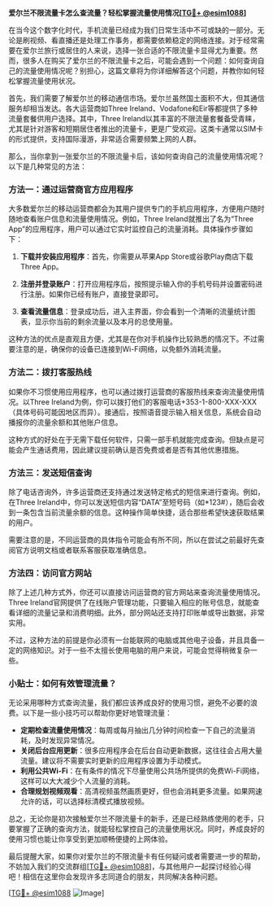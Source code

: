 **爱尔兰不限流量卡怎么查流量？轻松掌握流量使用情况[[TG💪+ @esim1088](https://t.me/s/esim1088)]**

在当今这个数字化时代，手机流量已经成为我们日常生活中不可或缺的一部分。无论是刷视频、看直播还是处理工作事务，都需要依赖稳定的网络连接。对于经常需要在爱尔兰旅行或居住的人来说，选择一张合适的不限流量卡显得尤为重要。然而，很多人在购买了爱尔兰的不限流量卡之后，可能会遇到一个问题：如何查询自己的流量使用情况呢？别担心，这篇文章将为你详细解答这个问题，并教你如何轻松掌握流量使用状况。

首先，我们需要了解爱尔兰的移动通信市场。爱尔兰虽然国土面积不大，但其通信服务却相当发达。各大运营商如Three Ireland、Vodafone和Eir等都提供了多种流量套餐供用户选择。其中，Three Ireland以其丰富的不限流量套餐备受青睐，尤其是针对游客和短期居住者推出的流量卡，更是广受欢迎。这类卡通常以SIM卡的形式提供，支持国际漫游，非常适合需要频繁上网的人群。

那么，当你拿到一张爱尔兰的不限流量卡后，该如何查询自己的流量使用情况呢？以下是几种常见的方法：

### 方法一：通过运营商官方应用程序

大多数爱尔兰的移动运营商都会为其用户提供专门的手机应用程序，方便用户随时随地查看账户信息和流量使用情况。例如，Three Ireland就推出了名为“Three App”的应用程序，用户可以通过它实时监控自己的流量消耗。具体操作步骤如下：

1. **下载并安装应用程序**：首先，你需要从苹果App Store或谷歌Play商店下载Three App。
   
2. **注册并登录账户**：打开应用程序后，按照提示输入你的手机号码并设置密码进行注册。如果你已经有账户，直接登录即可。

3. **查看流量信息**：登录成功后，进入主界面，你会看到一个清晰的流量统计图表，显示你当前的剩余流量以及本月的总使用量。

这种方法的优点是直观且方便，尤其是在你对手机操作比较熟悉的情况下。不过需要注意的是，确保你的设备已连接到Wi-Fi网络，以免额外消耗流量。

### 方法二：拨打客服热线

如果你不习惯使用应用程序，也可以通过拨打运营商的客服热线来查询流量使用情况。以Three Ireland为例，你可以拨打他们的客服电话+353-1-800-XXX-XXX（具体号码可能因地区而异）。接通后，按照语音提示输入相关信息，系统会自动播报你的流量余额和其他账户信息。

这种方式的好处在于无需下载任何软件，只需一部手机就能完成查询。但缺点是可能会产生通话费用，因此建议提前确认是否免费或者是否有其他优惠措施。

### 方法三：发送短信查询

除了电话咨询外，许多运营商还支持通过发送特定格式的短信来进行查询。例如，在Three Ireland中，你可以发送短信内容“DATA”至短号码（如*123#），随后会收到一条包含当前流量余额的信息。这种操作简单快捷，适合那些希望快速获取结果的用户。

需要注意的是，不同运营商的具体指令可能会有所不同，所以在尝试之前最好先查阅官方说明文档或者联系客服获取准确信息。

### 方法四：访问官方网站

除了上述几种方式外，你还可以直接访问运营商的官方网站来查询流量使用情况。Three Ireland官网提供了在线账户管理功能，只要输入相应的账号信息，就能查看详细的流量记录和消费明细。此外，部分网站还支持打印账单或导出数据，非常实用。

不过，这种方法的前提是你必须有一台能联网的电脑或其他电子设备，并且具备一定的网络知识。对于一些不太擅长使用电脑的用户来说，可能会觉得稍微复杂一些。

### 小贴士：如何有效管理流量？

无论采用哪种方式查询流量，我们都应该养成良好的使用习惯，避免不必要的浪费。以下是一些小技巧可以帮助你更好地管理流量：

- **定期检查流量使用情况**：每周或每月抽出几分钟时间检查一下自己的流量消耗，及时发现异常情况。
- **关闭后台应用更新**：很多应用程序会在后台自动更新数据，这往往会占用大量流量。建议将不需要实时更新的应用程序设置为手动模式。
- **利用公共Wi-Fi**：在有条件的情况下尽量使用公共场所提供的免费Wi-Fi网络，这样可以大大减少个人流量的消耗。
- **合理规划视频观看**：高清视频虽然画质更好，但也会消耗更多流量。如果网速允许的话，可以选择标清模式播放视频。

总之，无论你是初次接触爱尔兰不限流量卡的新手，还是已经熟练使用的老手，只要掌握了正确的查询方法，就能轻松掌控自己的流量使用状况。同时，养成良好的使用习惯也能让你享受到更加顺畅便捷的上网体验。

最后提醒大家，如果你对爱尔兰的不限流量卡有任何疑问或者需要进一步的帮助，不妨加入我们的交流群组[[TG💪+ @esim1088](https://t.me/s/esim1088)]，与其他用户一起探讨经验心得吧！相信在这里你会发现许多志同道合的朋友，共同解决各种问题。

[[TG💪+ @esim1088](https://t.me/s/esim1088) ![Image](https://i.postimg.cc/4NQfJmqS/Snipaste-2025-05-13-00-14-12.png)]